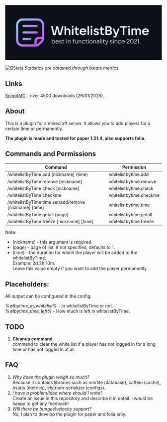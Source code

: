 <img src="./images/header.svg">

![BStats](https://bstats.org/signatures/bukkit/WhitelistByTime.svg)
*Statistics are obtained through bstats metrics.*

## Links
[SpigotMC](https://www.spigotmc.org/resources/whitelistbytime-1-12-2-1-20-4.98946/) - over 4500 downloads (26/01/2025).

## About
This is a plugin for a minecraft server. It allows you to add players for a certain time or permanently.

**The plugin is made and tested for paper 1.21.4, also supports folia.**

## Commands and Permissions
| Command                                                | Permission              |
|--------------------------------------------------------|-------------------------|
| /whitelistByTime add [nickname] (time)                 | whitelistbytime.add     |
| /whitelistByTime remove [nickname]                     | whitelistbytime.remove  |
| /whitelistByTime check [nickname]                      | whitelistbytime.check   |
| /whitelistByTime checkme                               | whitelistbytime.checkme |
| /whitelistByTime time set/add/remove [nickname] [time] | whitelistbytime.time    |
| /whitelistByTime getall (page)                         | whitelistbytime.getall  |
| /whitelistByTime freeze [nickname] [time]              | whitelistbytime.freeze  |

Note:
- [nickname] - this argument is required.
- (page) - page of list, if not specified, defaults to 1.
- (time) - the duration for which the player will be added to the whitelistByTime.\
  Example: 2d 3h 10m.\
  Leave this value empty if you want to add the player permanently.

## Placeholders:
All output can be configured in the config.

*%wlbytime_in_whitelist%* - In whitelistByTime or not.\
*%wlbytime_time_left%* - How much is left in whitelistByTime.

## TODO
1. **Cleanup command**\
   command to clear the white list if a player has not logged in for a long time or has not logged in at all

## FAQ
1. *Why does the plugin weigh so much?*\
   Because it contains libraries such as omrlite (database), caffein (cache), bstats (metrics), elytrium-serializer (configs).
2. *I have a problem/idea where should I write?*\
   Create an issue in this repository and describe it in detail. I would be happy to get any feedback!
3. *Will there be bungee\velocity support?*\
   No, I plan to develop the plugin for paper and folia only.